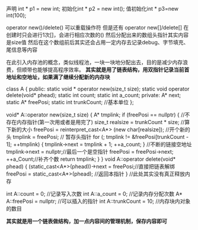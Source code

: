 声明 int * p1 = new int;
初始化int * p2 = new int();
值初始化int * p3=new int(100);


operator new()/delete()
可以重载操作符
但是还有
operator new[]/delete[]
在创建时只会进行1次[]，会进行相应次数的()
然后分配出来的数组头指针其实内容是size值
然后在这个数组前后其实还会占用一定内存去记录debug、字节填充、尾信息等内容

在此引入内存池的概念，类似线程池，一块一块地分配出去，目的是减少内存浪费，但顺带也能够提高程序效率。
**其实就是用了链表结构，用双指针记录当前首地址和空地址，如果满了继续分配新的内存块**


class A {
public:
	static void * operator new(size_t size);
	static void operator delete(void* phead);
	static int count;
	static int a_count;
private:
	A* next;
	static A* freePosi;
	static int trunkCount;             //基本单位
};

void* A::operator new(size_t size) {
	A* tmplink;
	if (freePosi == nullptr) {    //不存在内存指针(第一次用或者是用完了)
		size_t realsize = trunkCount * size;           //算下新的大小
		freePosi = reinterpret_cast<A*> (new char[realsize]);     //开个新的头
		tmplink = freePosi;     // 暂存头指针
		for (; tmplink != &freePosi[trunkCount - 1]; ++tmplink) {
			tmplink->next = tmplink + 1;
			++a_count;
		}  //不断的链接空地址
		tmplink->next = nullptr;//最后一个是空指针
		freePosi = freePosi->next;
		++a_Count;//补齐个数
		return tmplink;
	}
}
void A::operator delete(void* phead) {
	(static_cast<A*>(phead))->next = freePosi;//直接把链表解绑
	freePosi = static_cast<A*>(phead);      //返回本指针
}    //此处其实没有真正释放内存

int A::count = 0;   //记录写入次数
int A::a_count = 0;  //记录内存分配次数
A* A::freePosi = nullptr;    //可以插入的指针
int A::trunkCount = 10;     //内存块内对象的数目



**其实就是用一个链表做结构，加一点内容间的管理机制，保存内容即可**
